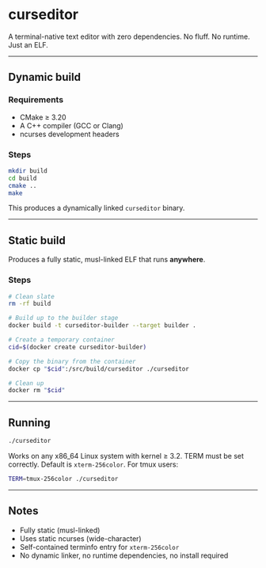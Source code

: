 # curseditor

A terminal-native text editor with zero dependencies. No fluff. No runtime. Just an ELF.

---

## Dynamic build

### Requirements

- CMake ≥ 3.20
- A C++ compiler (GCC or Clang)
- ncurses development headers

### Steps

```bash
mkdir build
cd build
cmake ..
make
````

This produces a dynamically linked `curseditor` binary.

---

## Static build

Produces a fully static, musl-linked ELF that runs **anywhere**.

### Steps

```bash
# Clean slate
rm -rf build

# Build up to the builder stage
docker build -t curseditor-builder --target builder .

# Create a temporary container
cid=$(docker create curseditor-builder)

# Copy the binary from the container
docker cp "$cid":/src/build/curseditor ./curseditor

# Clean up
docker rm "$cid"
```

---

## Running

```bash
./curseditor
```

Works on any x86\_64 Linux system with kernel ≥ 3.2.
TERM must be set correctly. Default is `xterm-256color`. For tmux users:

```bash
TERM=tmux-256color ./curseditor
```

---

## Notes

* Fully static (musl-linked)
* Uses static ncurses (wide-character)
* Self-contained terminfo entry for `xterm-256color`
* No dynamic linker, no runtime dependencies, no install required

